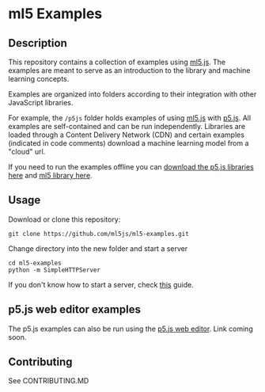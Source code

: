 # ml5 Examples

## Description

This repository contains a collection of  examples using [ml5.js](https://github.com/ml5js/ml5-library). The examples are meant to serve as an introduction to the library and machine learning concepts.

Examples are organized into folders according to their integration with other JavaScript libraries.

For example, the `/p5js` folder holds examples of using [ml5.js](https:/ml5js.github.io) with [p5.js](https://p5js.org/). All examples are self-contained and can be run independently. Libraries are loaded through a Content Delivery Network (CDN) and certain examples (indicated in code comments) download a machine learning model from a "cloud" url.

If you need to run the examples offline you can [download the p5.js libraries here](https://p5js.org/download/) and [ml5 library here](https://github.com/ml5js/ml5-library/releases).

## Usage

Download or clone this repository:
```
git clone https://github.com/ml5js/ml5-examples.git
```

Change directory into the new folder and start a server
```
cd ml5-examples
python -m SimpleHTTPServer
```

If you don't know how to start a server, check [this](https://github.com/processing/p5.js/wiki/Local-server) guide.

## p5.js web editor examples

The p5.js examples can also be run using the [p5.js web editor](https://alpha.editor.p5js.org). Link coming soon.

## Contributing

See CONTRIBUTING.MD
